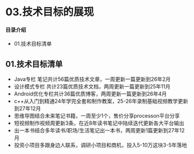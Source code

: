 # 03.技术目标的展现
#### 目录介绍
- 01.技术目标清单


## 01.技术目标清单

- Java专栏 笔记共计56篇优质技术文章，一周更新一篇更新到26年2月
- 设计模式专栏 共计23篇优质技术文档，两周更新一篇更新到25年11月
- Android优化专栏共计36篇优质博客，两周更新一篇更新到26年4月
- c++从入门到精通24年学完全套和制作教案，25-26年录制基础视频教学更新到27年12月
- 思维导图结合未来笔记书籍，一周至少1个，售价分享processon平台分享
- 短视频制作视频周更新3条，在近8年读书笔记中陆续迭代更新各大平台输出
- 出一本书结合多年读书/职场/生活笔记出一本书，两周更新1篇更新到27年12月
- 投资小项目多跟身边人联系，调研小项目和商机，投入5-10万这块3-5年落地















